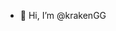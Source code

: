 - 👋 Hi, I’m @krakenGG

<!---
krakenGG/krakenGG is a ✨ special ✨ repository because its `README.md` (this file) appears on your GitHub profile.
You can click the Preview link to take a look at your changes.
--->
